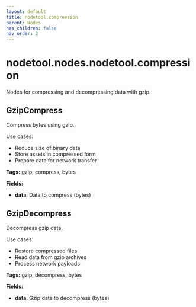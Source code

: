 ```yaml
---
layout: default
title: nodetool.compression
parent: Nodes
has_children: false
nav_order: 2
---
```


# nodetool.nodes.nodetool.compression

Nodes for compressing and decompressing data with gzip.

## GzipCompress

Compress bytes using gzip.

Use cases:
- Reduce size of binary data
- Store assets in compressed form
- Prepare data for network transfer

**Tags:** gzip, compress, bytes

**Fields:**
- **data**: Data to compress (bytes)

## GzipDecompress

Decompress gzip data.

Use cases:
- Restore compressed files
- Read data from gzip archives
- Process network payloads

**Tags:** gzip, decompress, bytes

**Fields:**
- **data**: Gzip data to decompress (bytes)
